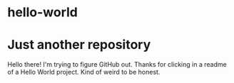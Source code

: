 # hello-world
Just another repository
==========================

Hello there!
I'm trying to figure GitHub out. 
Thanks for clicking in a readme of a Hello World project.
Kind of weird to be honest.
